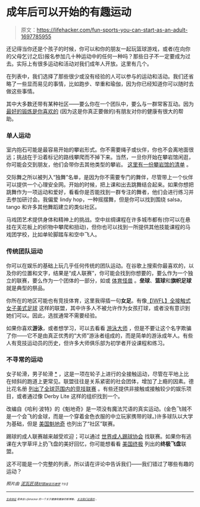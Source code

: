 # 成年后可以开始的有趣运动

> 原文：<https://lifehacker.com/fun-sports-you-can-start-as-an-adult-1697785955>

还记得当你还是个孩子的时候，你可以和你的朋友一起玩篮球游戏，或者(在向你的父母乞讨之后)报名参加几十种运动中的任何一种吗？那些日子不一定要成为过去。实际上有很多运动和活动对我们成年人开放。这里有几个。



在列表中，我们选择了那些很少或没有经验的人可以参与的运动和活动。我们还省略了一些显而易见的事情，比如跑步、举重和瑜伽，因为你已经知道你可以随时去做这些事情。

其中大多数还带有某种社区——要么你在一个团队中，要么与一群常客互动。因为 [最好的锻炼是你喜欢的](http://vitals.lifehacker.com/the-best-workout-program-is-the-one-you-actually-enjoy-1696010688) (因为这是你真正要做的)有朋友对你的健康有很大的帮助。

### 单人运动

室内抱石可能是最容易开始的攀岩形式。你不需要绳子或伙伴，你也不会离地面很远；挑战在于沿着标记的路线攀爬而不掉下来。当然，一旦你开始在攀岩馆闲逛，你可能会交到朋友，他们会带你去其他类型的攀岩。 [这里有一份攀岩馆的清单](http://www.indoorclimbing.com/worldgyms.html) 。

交际舞之所以被列入“独舞”名单，是因为你不需要专门的舞伴，尽管带上一个伙伴可以提供一个心理安全网。开始的时候，把上课和出去跳舞结合起来。如果你想把跳舞作为一项运动和爱好，看看你是否能找到一群专注的舞者，他们会进行练习并去参加研讨会。我偏爱 lindy hop，一种摇摆舞，但是你可以找到围绕 salsa，tango 和许多其他舞蹈建立的类似社区。

马戏团艺术提供身体和精神上的挑战。空中丝绸课程在许多城市都有(你可以在悬挂在天花板上的织物中攀爬和扭动)，但你也可以找到一所提供其他技能课程的马戏团学校，比如单轮脚踏车和空中飞人。

### 传统团队运动

你可以在娱乐的基础上玩几乎任何传统的团队运动。在谷歌上搜索你最喜欢的，以及你的位置和文字，结果是“成人联赛”，你可能会找到你想要的，要么作为一个独立的联赛，要么作为一个团体的一部分，如或 [体育怪兽](http://www.sportsmonster.net/) 。**垒球**、**篮球**和**旗帜足球**就是典型的祭品。

你所在的地区可能也有竞技体育，这里我得插一句**女足**。有像[【IWFL】](http://www.iwflsports.com/theiwfl/mission/)[全接触式女子美式足球](http://www.huffingtonpost.com/david-murray/chicago-force-football-tr_b_355303.html) 这样的联盟，其中许多人不被允许作为女孩打球，或者没有意识到她们可以。因此，选拔通常不需要经验。

如果你喜欢**游泳**，或者想学习，可以去看看 [游泳大师](https://www.usms.org/) ，但是不要让这个名字欺骗了你——它不是由真正优秀的“大师”游泳者组成的，而是简单的游泳成年人。有些人有竞技运动员的历史，但许多大师俱乐部为初学者开设课程和练习。

### 不寻常的运动

女子轮滑，男子轮滑 [*](http://vitals.lifehacker.com/roller-derby-available-for-men-and-increasingly-for-w-1697793698) ，这是一项在轮子上进行的全接触运动，尽管在平地上比在倾斜的跑道上更常见。联盟往往是关系紧密的社会团体，增加了上瘾的因素。德比花名册 [列出了全球范围内的竞技联赛](http://www.derbyroster.com/) 。有些还提供非接触或接触较少的娱乐项目，或者通过像 Derby Lite 这样的组织找到一个。

改编自《哈利·波特》的《魁地奇》是一项没有魔法咒语的真实运动。(金色飞贼不是一个会飞的金球，而是一个穿着金色衣服的中立玩家携带的球。)许多球队以大学为基础，但是 [美国魁地奇](https://www.usquidditch.org/teams) 也列出了“社区”联赛。

踢球的成人联赛越来越受欢迎；可以通过 [世界成人踢球协会](http://www.kickball.com/searchzip) 找联赛。如果你有逃课在大学草坪上扔飞盘的美好回忆，你可能想看看 [美国终极](http://www.usaultimate.org/local/default.aspx) 列出的**终极飞盘**联盟。

这不可能是一个完整的列表，所以请在评论中告诉我们——我们错过了哪些有趣的运动？

*<small>照片由</small>* [*<small>泥瓦匠烧</small>*](https://www.flickr.com/photos/masonite-burn/7597850036/)*<small></small>*<small>[*<small>封锁</small>*](https://www.flickr.com/photos/blockhelden/9401487886)*<small></small>*<small>[*<small>赫亚历德罗</small>*](https://www.flickr.com/photos/hectoralejandro/3948478735) *<small>T51】</small>*</small></small>

* * *

<small><small><small>[*<small>生命体征</small>*](http://vitals.lifehacker.com/) *<small>是来自 Lifehacker 的一个关于健康和健身的新博客。</small>* [*<small>关注我们这里的</small>*](https://twitter.com/VitalsLH) *<small>。</small>*</small></small></small>

<small><small></small></small>